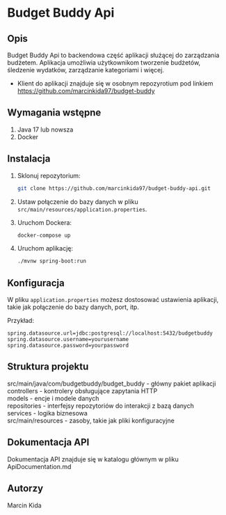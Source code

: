 # Budget Buddy Api

## Opis
Budget Buddy Api to backendowa część aplikacji służącej do zarządzania budżetem. Aplikacja umożliwia użytkownikom tworzenie budżetów, śledzenie wydatków, zarządzanie kategoriami i więcej.

* Klient do aplikacji znajduje się w osobnym repozyrotium pod linkiem https://github.com/marcinkida97/budget-buddy

## Wymagania wstępne
1. Java 17 lub nowsza
2. Docker

## Instalacja
1. Sklonuj repozytorium:

    ```bash
    git clone https://github.com/marcinkida97/budget-buddy-api.git
    ```

2. Ustaw połączenie do bazy danych w pliku `src/main/resources/application.properties`.

3. Uruchom Dockera:

    ```bash
    docker-compose up
    ```

4. Uruchom aplikację:

    ```bash
    ./mvnw spring-boot:run
    ```

## Konfiguracja

W pliku `application.properties` możesz dostosować ustawienia aplikacji, takie jak połączenie do bazy danych, port, itp.

Przykład:

```properties
spring.datasource.url=jdbc:postgresql://localhost:5432/budgetbuddy
spring.datasource.username=yourusername
spring.datasource.password=yourpassword
```

## Struktura projektu

src/main/java/com/budgetbuddy/budget_buddy - główny pakiet aplikacji  
controllers - kontrolery obsługujące zapytania HTTP  
models - encje i modele danych  
repositories - interfejsy repozytoriów do interakcji z bazą danych  
services - logika biznesowa  
src/main/resources - zasoby, takie jak pliki konfiguracyjne  

## Dokumentacja API

Dokumentacja API znajduje się w katalogu głównym w pliku ApiDocumentation.md

## Autorzy

Marcin Kida